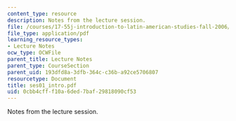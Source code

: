 ```yaml
---
content_type: resource
description: Notes from the lecture session.
file: /courses/17-55j-introduction-to-latin-american-studies-fall-2006/0cbb4cfff10a6ded7baf29818090cf53_ses01_intro.pdf
file_type: application/pdf
learning_resource_types:
- Lecture Notes
ocw_type: OCWFile
parent_title: Lecture Notes
parent_type: CourseSection
parent_uid: 193dfd8a-3dfb-364c-c36b-a92ce5706807
resourcetype: Document
title: ses01_intro.pdf
uid: 0cbb4cff-f10a-6ded-7baf-29818090cf53
---
```

Notes from the lecture session.

